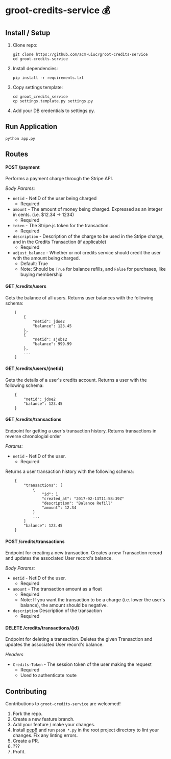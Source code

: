 # groot-credits-service :moneybag:

## Install / Setup
1. Clone repo:

    ```
    git clone https://github.com/acm-uiuc/groot-credits-service
    cd groot-credits-service
    ```

2. Install dependencies:

    ```
    pip install -r requirements.txt
    ```

3. Copy settings template:

    ```
    cd groot_credits_service
    cp settings.template.py settings.py
    ```

4. Add your DB credentials to settings.py.

## Run Application
```
python app.py
```

## Routes

#### POST /payment

Performs a payment charge through the Stripe API.

*Body Params:*

* `netid` - NetID of the user being charged
    * Required
* `amount` - The amount of money being charged. Expressed as an integer in cents. (i.e. $12.34 -> 1234)
    * Required
* `token` - The Stripe.js token for the transaction.
    * Required
* `description` - Description of the charge to be used in the Stripe charge, and in the Credits Transaction (if applicable)
    * Required
* `adjust_balance` - Whether or not credits service should credit the user with the amount being charged. 
    * Default: True
    * Note: Should be `True` for balance refills, and `False` for purchases, like buying membership

#### GET /credits/users

Gets the balance of all users.
Returns user balances with the following schema:
```
    [
        {
            "netid": jdoe2
            "balance": 123.45
        },
        {
            "netid": sjobs2
            "balance": 999.99
        },
        ...
    ]
```

#### GET /credits/users/{netid}

Gets the details of a user's credits account.
Returns a user with the following schema:
```
    {
        "netid": jdoe2
        "balance": 123.45
    }
```

#### GET /credits/transactions

Endpoint for getting a user's transaction history. Returns transactions in reverse chronologial order

*Params:*
* `netid` - NetID of the user.
    * Required

Returns a user transaction history with the following schema:
```
    {
        "transactions": [
            {
                "id": 1
                "created_at": "2017-02-13T11:58:39Z"
                "description": "Balance Refill"
                "amount": 12.34
            }
            ...
        ]
        "balance": 123.45
    }
```

#### POST /credits/transactions

Endpoint for creating a new transaction. Creates a new Transaction record and updates the associated User record's balance.

*Body Params:*
* `netid` - NetID of the user.
    * Required
* `amount` - The transaction amount as a float
    * Required
    * Note: If you want the transaction to be a charge (i.e. lower the user's balance), the amount should be negative.
* `description` Description of the transaction
    * Required

#### DELETE /credits/transactions/{id}

Endpoint for deleting a transaction. Deletes the given Transaction and updates the associated User record's balance.

*Headers*
* `Credits-Token` - The session token of the user making the request
    * Required
    * Used to authenticate route

## Contributing

Contributions to `groot-credits-service` are welcomed!

1. Fork the repo.
2. Create a new feature branch.
3. Add your feature / make your changes.
4. Install [pep8](https://pypi.python.org/pypi/pep8) and run `pep8 *.py` in the root project directory to lint your changes. Fix any linting errors.
5. Create a PR.
6. ???
7. Profit.
